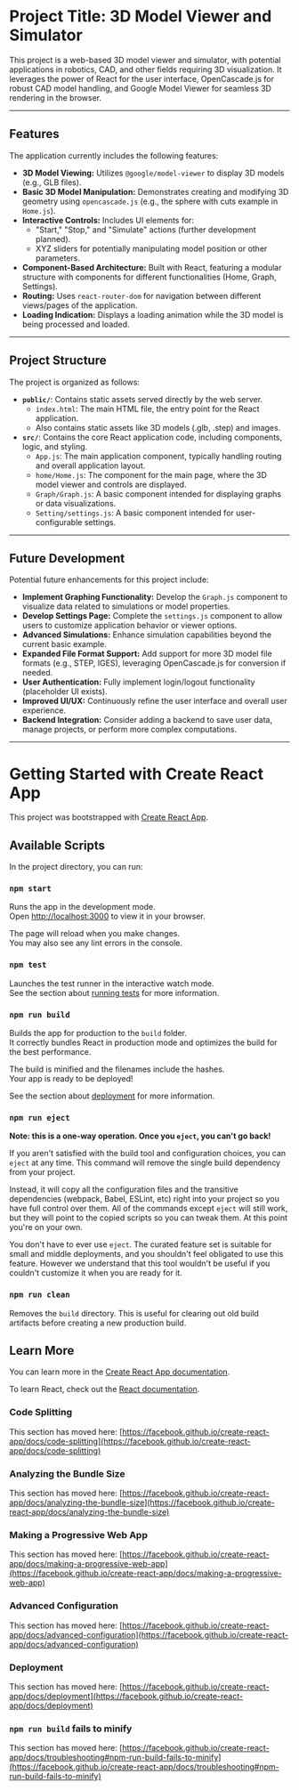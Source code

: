 # Project Title: 3D Model Viewer and Simulator

This project is a web-based 3D model viewer and simulator, with potential applications in robotics, CAD, and other fields requiring 3D visualization. It leverages the power of React for the user interface, OpenCascade.js for robust CAD model handling, and Google Model Viewer for seamless 3D rendering in the browser.

---

## Features

The application currently includes the following features:

- **3D Model Viewing:** Utilizes `@google/model-viewer` to display 3D models (e.g., GLB files).
- **Basic 3D Model Manipulation:** Demonstrates creating and modifying 3D geometry using `opencascade.js` (e.g., the sphere with cuts example in `Home.js`).
- **Interactive Controls:** Includes UI elements for:
    - "Start," "Stop," and "Simulate" actions (further development planned).
    - XYZ sliders for potentially manipulating model position or other parameters.
- **Component-Based Architecture:** Built with React, featuring a modular structure with components for different functionalities (Home, Graph, Settings).
- **Routing:** Uses `react-router-dom` for navigation between different views/pages of the application.
- **Loading Indication:** Displays a loading animation while the 3D model is being processed and loaded.

---

## Project Structure

The project is organized as follows:

- **`public/`**: Contains static assets served directly by the web server.
    - `index.html`: The main HTML file, the entry point for the React application.
    - Also contains static assets like 3D models (.glb, .step) and images.
- **`src/`**: Contains the core React application code, including components, logic, and styling.
    - `App.js`: The main application component, typically handling routing and overall application layout.
    - `home/Home.js`: The component for the main page, where the 3D model viewer and controls are displayed.
    - `Graph/Graph.js`: A basic component intended for displaying graphs or data visualizations.
    - `Setting/settings.js`: A basic component intended for user-configurable settings.

---

## Future Development

Potential future enhancements for this project include:

- **Implement Graphing Functionality:** Develop the `Graph.js` component to visualize data related to simulations or model properties.
- **Develop Settings Page:** Complete the `settings.js` component to allow users to customize application behavior or viewer options.
- **Advanced Simulations:** Enhance simulation capabilities beyond the current basic example.
- **Expanded File Format Support:** Add support for more 3D model file formats (e.g., STEP, IGES), leveraging OpenCascade.js for conversion if needed.
- **User Authentication:** Fully implement login/logout functionality (placeholder UI exists).
- **Improved UI/UX:** Continuously refine the user interface and overall user experience.
- **Backend Integration:** Consider adding a backend to save user data, manage projects, or perform more complex computations.

---

# Getting Started with Create React App

This project was bootstrapped with [Create React App](https://github.com/facebook/create-react-app).

## Available Scripts

In the project directory, you can run:

### `npm start`

Runs the app in the development mode.\
Open [http://localhost:3000](http://localhost:3000) to view it in your browser.

The page will reload when you make changes.\
You may also see any lint errors in the console.

### `npm test`

Launches the test runner in the interactive watch mode.\
See the section about [running tests](https://facebook.github.io/create-react-app/docs/running-tests) for more information.

### `npm run build`

Builds the app for production to the `build` folder.\
It correctly bundles React in production mode and optimizes the build for the best performance.

The build is minified and the filenames include the hashes.\
Your app is ready to be deployed!

See the section about [deployment](https://facebook.github.io/create-react-app/docs/deployment) for more information.

### `npm run eject`

**Note: this is a one-way operation. Once you `eject`, you can't go back!**

If you aren't satisfied with the build tool and configuration choices, you can `eject` at any time. This command will remove the single build dependency from your project.

Instead, it will copy all the configuration files and the transitive dependencies (webpack, Babel, ESLint, etc) right into your project so you have full control over them. All of the commands except `eject` will still work, but they will point to the copied scripts so you can tweak them. At this point you're on your own.

You don't have to ever use `eject`. The curated feature set is suitable for small and middle deployments, and you shouldn't feel obligated to use this feature. However we understand that this tool wouldn't be useful if you couldn't customize it when you are ready for it.

### `npm run clean`

Removes the `build` directory. This is useful for clearing out old build artifacts before creating a new production build.

## Learn More

You can learn more in the [Create React App documentation](https://facebook.github.io/create-react-app/docs/getting-started).

To learn React, check out the [React documentation](https://reactjs.org/).

### Code Splitting

This section has moved here: [https://facebook.github.io/create-react-app/docs/code-splitting](https://facebook.github.io/create-react-app/docs/code-splitting)

### Analyzing the Bundle Size

This section has moved here: [https://facebook.github.io/create-react-app/docs/analyzing-the-bundle-size](https://facebook.github.io/create-react-app/docs/analyzing-the-bundle-size)

### Making a Progressive Web App

This section has moved here: [https://facebook.github.io/create-react-app/docs/making-a-progressive-web-app](https://facebook.github.io/create-react-app/docs/making-a-progressive-web-app)

### Advanced Configuration

This section has moved here: [https://facebook.github.io/create-react-app/docs/advanced-configuration](https://facebook.github.io/create-react-app/docs/advanced-configuration)

### Deployment

This section has moved here: [https://facebook.github.io/create-react-app/docs/deployment](https://facebook.github.io/create-react-app/docs/deployment)

### `npm run build` fails to minify

This section has moved here: [https://facebook.github.io/create-react-app/docs/troubleshooting#npm-run-build-fails-to-minify](https://facebook.github.io/create-react-app/docs/troubleshooting#npm-run-build-fails-to-minify)
